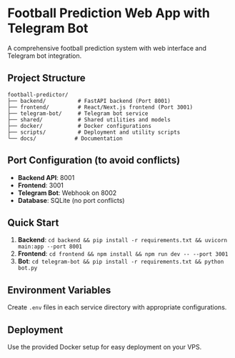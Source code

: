 # Football Prediction Web App with Telegram Bot

A comprehensive football prediction system with web interface and Telegram bot integration.

## Project Structure

```
football-predictor/
├── backend/          # FastAPI backend (Port 8001)
├── frontend/         # React/Next.js frontend (Port 3001)
├── telegram-bot/     # Telegram bot service
├── shared/           # Shared utilities and models
├── docker/           # Docker configurations
├── scripts/          # Deployment and utility scripts
└── docs/            # Documentation
```

## Port Configuration (to avoid conflicts)

- **Backend API**: 8001
- **Frontend**: 3001
- **Telegram Bot**: Webhook on 8002
- **Database**: SQLite (no port conflicts)

## Quick Start

1. **Backend**: `cd backend && pip install -r requirements.txt && uvicorn main:app --port 8001`
2. **Frontend**: `cd frontend && npm install && npm run dev -- --port 3001`
3. **Bot**: `cd telegram-bot && pip install -r requirements.txt && python bot.py`

## Environment Variables

Create `.env` files in each service directory with appropriate configurations.

## Deployment

Use the provided Docker setup for easy deployment on your VPS.